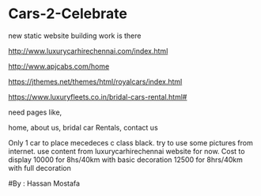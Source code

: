# Cars-2-Celebrate

new static website building work is there

http://www.luxurycarhirechennai.com/index.html

http://www.apjcabs.com/home

https://jthemes.net/themes/html/royalcars/index.html

https://www.luxuryfleets.co.in/bridal-cars-rental.html#

need pages like, 

home, about us, bridal car Rentals, contact us

Only 1 car to place mecedeces c class black. try to use some pictures from internet.
use content from luxurycarhirechennai website for now.
Cost to display
10000 for 8hs/40km with basic decoration
12500 for 8hrs/40km with full decoration


#By : Hassan Mostafa

